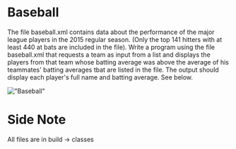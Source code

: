 # Baseball

The file baseball.xml contains data about the performance of the major league players in the 2015 regular season. (Only the top 141 hitters with at least 440 at bats are included in the file). Write a program using the file baseball.xml that requests a team as input from a list and displays the players from that team whose batting average was above the average of his teammates' batting averages tbat are listed in the file. The output should display each player's full name and batting average. See below.

!["Baseball"](https://github.com/vacoote89/java-baseball/blob/master/baseball.PNG)

# Side Note

All files are in build -> classes
